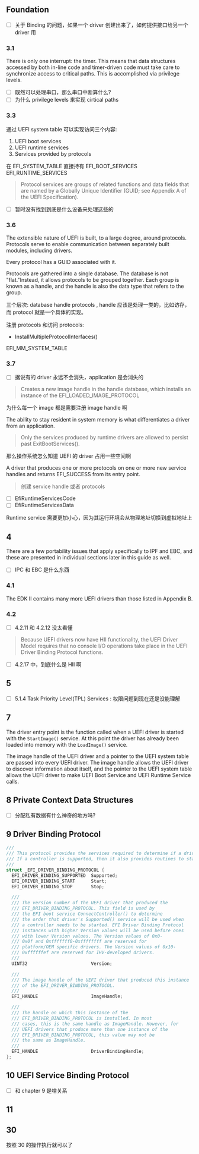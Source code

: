 ## Foundation
- [ ] 关于 Binding 的问题，如果一个 driver 创建出来了，如何提供接口给另一个 driver 用

### 3.1
There is only one interrupt: the timer. This means that data structures accessed by both in-line code and timer-driven code must take care to synchronize access to critical paths. This is accomplished via privilege levels.

- [ ] 既然可以处理串口，那么串口中断算什么?
- [ ] 为什么 privilege levels 来实现 cirtical paths

### 3.3
通过 UEFI system table 可以实现访问三个内容:
1. UEFI boot services
2. UEFI runtime services
3. Services provided by protocols

在 EFI_SYSTEM_TABLE 直接持有 EFI_BOOT_SERVICES EFI_RUNTIME_SERVICES

> Protocol services are groups of related functions and data fields that are named by a Globally Unique Identifier (GUID; see Appendix A of the UEFI Specification).
- [ ] 暂时没有找到到底是什么设备来处理这些的

### 3.6
The extensible nature of UEFI is built, to a large degree, around protocols. Protocols serve to enable communication between separately built modules, including drivers.

Every protocol has a GUID associated with it.

Protocols are gathered into a single database. The database is not "flat."Instead, it allows protocols to be grouped together. Each group is known as a handle, and the handle is also the data type that refers to the group.

三个层次: database handle protocols , handle 应该是处理一类的，比如访存，而 protocol 就是一个具体的实现。

注册 protocols 和访问 protocols:
- InstallMultipleProtocolInterfaces()

EFI_MM_SYSTEM_TABLE

### 3.7
- [ ] 据说有的 driver 永远不会消失，application 是会消失的

> Creates a new image handle in the handle database, which installs an instance of the EFI_LOADED_IMAGE_PROTOCOL

为什么每一个 image 都是需要注册 image handle 啊

The ability to stay resident in system memory is what differentiates a driver from an application.

> Only the services produced by runtime drivers are allowed to persist past ExitBootServices().

那么操作系统怎么知道 UEFI 的 driver 占用一些空间啊

A driver that produces one or more protocols on one or more new service handles and returns EFI_SUCCESS from its entry point.

> 创建 service handle 或者 protocols

- [ ] EfiRuntimeServicesCode
- [ ] EfiRuntimeServicesData

Runtime service 需要更加小心，因为其运行环境会从物理地址切换到虚拟地址上

## 4
There are a few portability issues that apply specifically to IPF and EBC, and these are presented in individual sections later in this guide as well.
- [ ] IPC 和 EBC 是什么东西
### 4.1
The EDK II contains many more UEFI drivers than those listed in Appendix B.

### 4.2
- [ ] 4.2.11 和 4.2.12 没太看懂

> Because UEFI drivers now have HII functionality, the UEFI Driver Model requires that no console I/O operations take place in the UEFI Driver Binding Protocol functions.

- [ ] 4.2.17 中，到底什么是 HII 啊

## 5
- [ ] 5.1.4 Task Priority Level(TPL) Services : 权限问题到现在还是没能理解

## 7
The driver entry point is the function called when a UEFI driver is started with the `StartImage()` service.
At this point the driver has already been loaded into memory with the `LoadImage()` service.

The image handle of the UEFI driver and a pointer to the UEFI system table are passed into every UEFI driver. The image handle allows the UEFI driver to discover information about itself, and the pointer to the UEFI system table allows the UEFI driver to make UEFI Boot Service and UEFI Runtime Service calls.

## 8 Private Context Data Structures
- [ ] 分配私有数据有什么神奇的地方吗?

## 9 Driver Binding Protocol
```c
///
/// This protocol provides the services required to determine if a driver supports a given controller.
/// If a controller is supported, then it also provides routines to start and stop the controller.
///
struct _EFI_DRIVER_BINDING_PROTOCOL {
  EFI_DRIVER_BINDING_SUPPORTED  Supported;
  EFI_DRIVER_BINDING_START      Start;
  EFI_DRIVER_BINDING_STOP       Stop;

  ///
  /// The version number of the UEFI driver that produced the
  /// EFI_DRIVER_BINDING_PROTOCOL. This field is used by
  /// the EFI boot service ConnectController() to determine
  /// the order that driver's Supported() service will be used when
  /// a controller needs to be started. EFI Driver Binding Protocol
  /// instances with higher Version values will be used before ones
  /// with lower Version values. The Version values of 0x0-
  /// 0x0f and 0xfffffff0-0xffffffff are reserved for
  /// platform/OEM specific drivers. The Version values of 0x10-
  /// 0xffffffef are reserved for IHV-developed drivers.
  ///
  UINT32                        Version;

  ///
  /// The image handle of the UEFI driver that produced this instance
  /// of the EFI_DRIVER_BINDING_PROTOCOL.
  ///
  EFI_HANDLE                    ImageHandle;

  ///
  /// The handle on which this instance of the
  /// EFI_DRIVER_BINDING_PROTOCOL is installed. In most
  /// cases, this is the same handle as ImageHandle. However, for
  /// UEFI drivers that produce more than one instance of the
  /// EFI_DRIVER_BINDING_PROTOCOL, this value may not be
  /// the same as ImageHandle.
  ///
  EFI_HANDLE                    DriverBindingHandle;
};
```

## 10 UEFI Service Binding Protocol
- [ ] 和 chapter 9 是啥关系

## 11

## 30
按照 30 的操作执行就可以了
